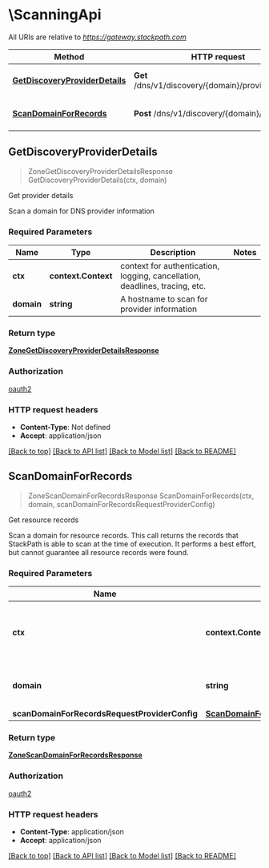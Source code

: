 # \ScanningApi

All URIs are relative to *https://gateway.stackpath.com*

Method | HTTP request | Description
------------- | ------------- | -------------
[**GetDiscoveryProviderDetails**](ScanningApi.md#GetDiscoveryProviderDetails) | **Get** /dns/v1/discovery/{domain}/provider_details | Get provider details
[**ScanDomainForRecords**](ScanningApi.md#ScanDomainForRecords) | **Post** /dns/v1/discovery/{domain}/records | Get resource records



## GetDiscoveryProviderDetails

> ZoneGetDiscoveryProviderDetailsResponse GetDiscoveryProviderDetails(ctx, domain)

Get provider details

Scan a domain for DNS provider information

### Required Parameters


Name | Type | Description  | Notes
------------- | ------------- | ------------- | -------------
**ctx** | **context.Context** | context for authentication, logging, cancellation, deadlines, tracing, etc.
**domain** | **string**| A hostname to scan for provider information | 

### Return type

[**ZoneGetDiscoveryProviderDetailsResponse**](zoneGetDiscoveryProviderDetailsResponse.md)

### Authorization

[oauth2](../README.md#oauth2)

### HTTP request headers

- **Content-Type**: Not defined
- **Accept**: application/json

[[Back to top]](#) [[Back to API list]](../README.md#documentation-for-api-endpoints)
[[Back to Model list]](../README.md#documentation-for-models)
[[Back to README]](../README.md)


## ScanDomainForRecords

> ZoneScanDomainForRecordsResponse ScanDomainForRecords(ctx, domain, scanDomainForRecordsRequestProviderConfig)

Get resource records

Scan a domain for resource records. This call returns the records that StackPath is able to scan at the time of execution. It performs a best effort, but cannot guarantee all resource records were found.

### Required Parameters


Name | Type | Description  | Notes
------------- | ------------- | ------------- | -------------
**ctx** | **context.Context** | context for authentication, logging, cancellation, deadlines, tracing, etc.
**domain** | **string**| A hostname to scan for resource records | 
**scanDomainForRecordsRequestProviderConfig** | [**ScanDomainForRecordsRequestProviderConfig**](ScanDomainForRecordsRequestProviderConfig.md)|  | 

### Return type

[**ZoneScanDomainForRecordsResponse**](zoneScanDomainForRecordsResponse.md)

### Authorization

[oauth2](../README.md#oauth2)

### HTTP request headers

- **Content-Type**: application/json
- **Accept**: application/json

[[Back to top]](#) [[Back to API list]](../README.md#documentation-for-api-endpoints)
[[Back to Model list]](../README.md#documentation-for-models)
[[Back to README]](../README.md)

